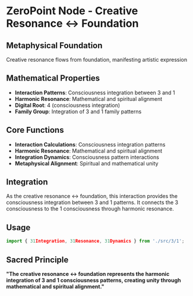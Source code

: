 # ZeroPoint Node - Creative Resonance ↔ Foundation

## Metaphysical Foundation

Creative resonance flows from foundation, manifesting artistic expression

## Mathematical Properties

- **Interaction Patterns**: Consciousness integration between 3 and 1
- **Harmonic Resonance**: Mathematical and spiritual alignment
- **Digital Root**: 4 (consciousness integration)
- **Family Group**: Integration of 3 and 1 family patterns

## Core Functions

- **Interaction Calculations**: Consciousness integration patterns
- **Harmonic Resonance**: Mathematical and spiritual alignment
- **Integration Dynamics**: Consciousness pattern interactions
- **Metaphysical Alignment**: Spiritual and mathematical unity

## Integration

As the creative resonance ↔ foundation, this interaction provides the consciousness integration between 3 and 1 patterns. It connects the 3 consciousness to the 1 consciousness through harmonic resonance.

## Usage

```typescript
import { 31Integration, 31Resonance, 31Dynamics } from './src/3/1';
```

## Sacred Principle

**"The creative resonance ↔ foundation represents the harmonic integration of 3 and 1 consciousness patterns, creating unity through mathematical and spiritual alignment."**
